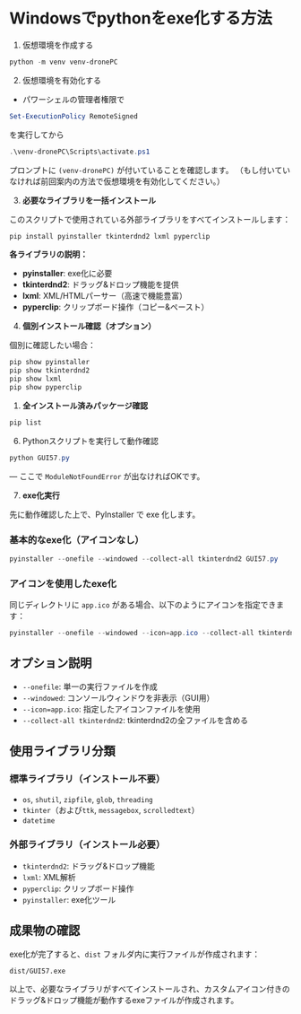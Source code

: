 # Windowsでpythonをexe化する方法

1. 仮想環境を作成する

```powershell
python -m venv venv-dronePC
```

2. 仮想環境を有効化する

- パワーシェルの管理者権限で
  
```powershell    
Set-ExecutionPolicy RemoteSigned
```
を実行してから

```powershell    
.\venv-dronePC\Scripts\activate.ps1
```
プロンプトに `(venv-dronePC)` が付いていることを確認します。
（もし付いていなければ前回案内の方法で仮想環境を有効化してください。）

3. **必要なライブラリを一括インストール**

このスクリプトで使用されている外部ライブラリをすべてインストールします：

```powershell
pip install pyinstaller tkinterdnd2 lxml pyperclip
```

**各ライブラリの説明：**
- **pyinstaller**: exe化に必要
- **tkinterdnd2**: ドラッグ&ドロップ機能を提供
- **lxml**: XML/HTMLパーサー（高速で機能豊富）
- **pyperclip**: クリップボード操作（コピー&ペースト）

4. **個別インストール確認（オプション）**

個別に確認したい場合：

```powershell
pip show pyinstaller
pip show tkinterdnd2
pip show lxml
pip show pyperclip
```

1. **全インストール済みパッケージ確認**

```powershell
pip list
```

6. Pythonスクリプトを実行して動作確認

```powershell
python GUI57.py
```

— ここで `ModuleNotFoundError` が出なければOKです。

7. **exe化実行**

先に動作確認した上で、PyInstaller で exe 化します。

### **基本的なexe化（アイコンなし）**
```powershell
pyinstaller --onefile --windowed --collect-all tkinterdnd2 GUI57.py
```

### **アイコンを使用したexe化**
同じディレクトリに `app.ico` がある場合、以下のようにアイコンを指定できます：

```powershell
pyinstaller --onefile --windowed --icon=app.ico --collect-all tkinterdnd2 GUI57.py
```

## **オプション説明**
- `--onefile`: 単一の実行ファイルを作成
- `--windowed`: コンソールウィンドウを非表示（GUI用）
- `--icon=app.ico`: 指定したアイコンファイルを使用
- `--collect-all tkinterdnd2`: tkinterdnd2の全ファイルを含める

## **使用ライブラリ分類**

### **標準ライブラリ（インストール不要）**
- `os`, `shutil`, `zipfile`, `glob`, `threading`
- `tkinter`（および`ttk`, `messagebox`, `scrolledtext`）
- `datetime`

### **外部ライブラリ（インストール必要）**
- `tkinterdnd2`: ドラッグ&ドロップ機能
- `lxml`: XML解析
- `pyperclip`: クリップボード操作
- `pyinstaller`: exe化ツール

## **成果物の確認**
exe化が完了すると、`dist` フォルダ内に実行ファイルが作成されます：
```
dist/GUI57.exe
```

以上で、必要なライブラリがすべてインストールされ、カスタムアイコン付きのドラッグ&ドロップ機能が動作するexeファイルが作成されます。